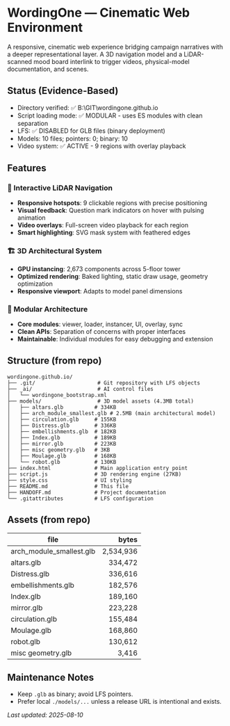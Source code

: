 # WordingOne — Cinematic Web Environment

A responsive, cinematic web experience bridging campaign narratives with a deeper representational layer. A 3D navigation model and a LiDAR-scanned mood board interlink to trigger videos, physical-model documentation, and scenes.

## Status (Evidence-Based)
- Directory verified: ✅ B:\GIT\wordingone.github.io
- Script loading mode: ✅ MODULAR - uses ES modules with clean separation
- LFS: ✅ DISABLED for GLB files (binary deployment)
- Models: 10 files; pointers: 0; binary: 10
- Video system: ✅ ACTIVE - 9 regions with overlay playback

## Features
### 🎯 Interactive LiDAR Navigation
- **Responsive hotspots**: 9 clickable regions with precise positioning
- **Visual feedback**: Question mark indicators on hover with pulsing animation
- **Video overlays**: Full-screen video playback for each region
- **Smart highlighting**: SVG mask system with feathered edges

### 🏗️ 3D Architectural System
- **GPU instancing**: 2,673 components across 5-floor tower
- **Optimized rendering**: Baked lighting, static draw usage, geometry optimization
- **Responsive viewport**: Adapts to model panel dimensions

### 📁 Modular Architecture
- **Core modules**: viewer, loader, instancer, UI, overlay, sync
- **Clean APIs**: Separation of concerns with proper interfaces
- **Maintainable**: Individual modules for easy debugging and extension

## Structure (from repo)
```
wordingone.github.io/
├── .git/                    # Git repository with LFS objects
├── _ai/                     # AI control files
│   └── wordingone_bootstrap.xml
├── models/                  # 3D model assets (4.3MB total)
│   ├── altars.glb          # 334KB
│   ├── arch_module_smallest.glb # 2.5MB (main architectural model)
│   ├── circulation.glb     # 155KB
│   ├── Distress.glb        # 336KB
│   ├── embellishments.glb  # 182KB
│   ├── Index.glb           # 189KB
│   ├── mirror.glb          # 223KB
│   ├── misc geometry.glb   # 3KB
│   ├── Moulage.glb         # 168KB
│   └── robot.glb           # 130KB
├── index.html              # Main application entry point
├── script.js               # 3D rendering engine (27KB)
├── style.css               # UI styling
├── README.md               # This file
├── HANDOFF.md              # Project documentation
└── .gitattributes          # LFS configuration
```

## Assets (from repo)
| file | bytes |
|------|------:|
| arch_module_smallest.glb | 2,534,936 |
| altars.glb | 334,472 |
| Distress.glb | 336,616 |
| embellishments.glb | 182,576 |
| Index.glb | 189,160 |
| mirror.glb | 223,228 |
| circulation.glb | 155,484 |
| Moulage.glb | 168,860 |
| robot.glb | 130,612 |
| misc geometry.glb | 3,416 |

## Maintenance Notes
- Keep `.glb` as binary; avoid LFS pointers.
- Prefer local `./models/...` unless a release URL is intentional and exists.

_Last updated: 2025-08-10_